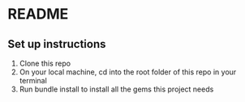 # README

## Set up instructions
1. Clone this repo
1. On your local machine, cd into the root folder of this repo in your terminal
1. Run bundle install to install all the gems this project needs

